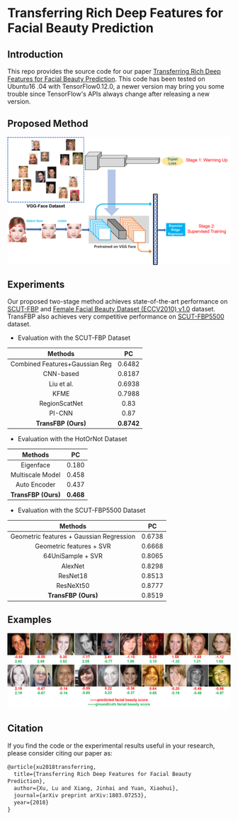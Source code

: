 # Transferring Rich Deep Features for Facial Beauty Prediction

## Introduction
This repo provides the source code for our paper [Transferring Rich Deep 
Features for Facial Beauty Prediction](https://arxiv.org/pdf/1803.07253.pdf). This code has been tested on Ubuntu16
.04 with TensorFlow0.12.0, a newer version may bring you some trouble since TensorFlow's APIs always change after releasing a new version.

## Proposed Method
![pipeline](./architecture.png)

## Experiments
Our proposed two-stage method achieves state-of-the-art performance on [SCUT-FBP](http://www.hcii-lab.net/data/scut-fbp/en/introduce.html) and [Female Facial Beauty Dataset (ECCV2010) v1.0](https://www.researchgate.net/publication/261595808_Female_Facial_Beauty_Dataset_ECCV2010_v10) dataset.
TransFBP also achieves very competitive performance on [SCUT-FBP5500](https://arxiv.org/pdf/1801.06345.pdf) dataset.

* Evaluation with the SCUT-FBP Dataset

| Methods | PC |
| :---: |:---: |
| Combined Features+Gaussian Reg | 0.6482 |
| CNN-based | 0.8187 |
| Liu et al. | 0.6938 |
| KFME | 0.7988 |
| RegionScatNet | 0.83 |
| PI-CNN | 0.87 |
| **TransFBP (Ours)** | **0.8742** |

* Evaluation with the HotOrNot Dataset

| Methods | PC |
| :---: |:---: |
| Eigenface | 0.180 |
| Multiscale Model | 0.458 |
| Auto Encoder | 0.437 |
| **TransFBP (Ours)** | **0.468** |

* Evaluation with the SCUT-FBP5500 Dataset

| Methods | PC |
| :---: |:---: |
| Geometric features + Gaussian Regression | 0.6738 |
| Geometric features + SVR | 0.6668 |
| 64UniSample + SVR | 0.8065 |
| AlexNet | 0.8298 |
| ResNet18 | 0.8513 |
| ResNeXt50 | 0.8777 |
| **TransFBP (Ours)** | 0.8519 |


## Examples
![eccv_pred](./eccv_pred.png)

## Citation 
If you find the code or the experimental results useful in your research, please consider citing our paper as:

```
@article{xu2018transferring,
  title={Transferring Rich Deep Features for Facial Beauty Prediction},
  author={Xu, Lu and Xiang, Jinhai and Yuan, Xiaohui},
  journal={arXiv preprint arXiv:1803.07253},
  year={2018}
}
```
